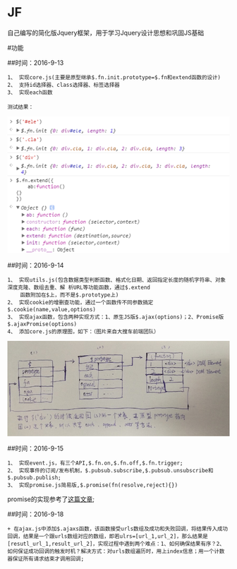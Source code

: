 # JF
自己编写的简化版Jquery框架，用于学习Jquery设计思想和巩固JS基础

#功能

##时间：2016-9-13
````
1、 实现core.js(主要是原型继承$.fn.init.prototype=$.fn和extend函数的设计)
2、 支持id选择器、class选择器、标签选择器
3、 实现each函数

测试结果：
````
![测试结果](./test.png)



##时间：2016-9-14
````
1、 实现utils.js(包含数据类型判断函数、格式化日期、返回指定长度的随机字符串、对象深度克隆、数组去重、解 析URL等功能函数，通过$.extend
    函数附加在$上，而不是$.prototype上)
2、 实现cookie的增删查功能，通过一个函数传不同参数搞定$.cookie(name,value,options)
3、 实现ajax函数，包含两种实现方式：1、原生JS版$.ajax(options)；2、Promise版$.ajaxPromise(options)
4、 添加core.js的原理图，如下：（图片来自大搜车前端团队）
````
![JF核心原理](./core.jpg)

##时间：2016-9-15
```
1、 实现event.js，有三个API,$.fn.on,$.fn.off,$.fn.trigger;
2、 实现事件的订阅/发布机制，$.pubsub.subscribe,$.pubsub.unsubscribe和$.pubsub.publish;
3、 实现promise.js简易版,$.promise(fn(resolve,reject){})
```
promise的实现参考了[这篇文章](http://www.jianshu.com/p/473cd754311f);

##时间：2016-9-18
```
+ 在ajax.js中添加$.ajaxs函数，该函数接受urls数组及成功和失败回调，将结果传入成功回调，结果是一个跟urls数组对应的数组，即若ulrs=[url_1,url_2]，那么结果是[resutl_url_1,result_url_2]，实现过程中遇到两个难点：1、如何确保结果有序？2、如何保证成功回调的触发时机？解决方式：对urls数组遍历时，用上index信息；用一个计数器保证所有请求结束才调用回调;
```

